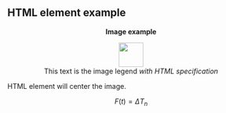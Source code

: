 ## HTML element example

<p align="center">
  <b>Image example</b>
</p>

<p align="center">
  <img width="50" height="50" src="example.png"><BR>
  This text is the image legend <i>with HTML specification</i>
</p>

HTML element will center the image.  

$$ {F(t)} = \Delta{T_n}
\tag{1}
$$
